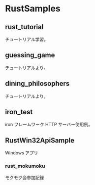 # RustSamples

## rust_tutorial

チュートリアル学習。

## guessing_game

チュートリアルより。

## dining_philosophers

チュートリアルより。

## iron_test

iron フレームワーク HTTP サーバー使用例。

## RustWin32ApiSample

Windows アプリ

### rust_mokumoku

モクモク会参加記録

